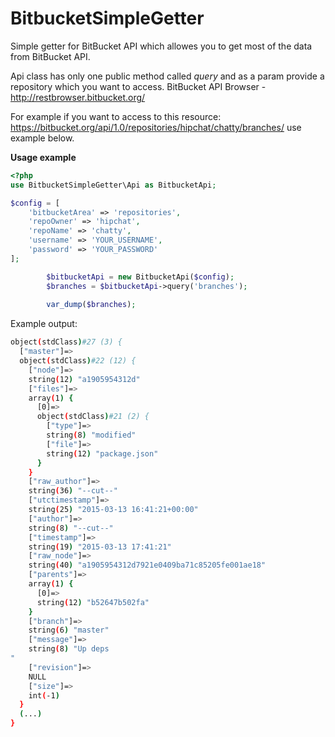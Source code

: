# BitbucketSimpleGetter
Simple getter for BitBucket API which allowes you to get most of the data from BitBucket API.

Api class has only one public method called *query* and as a param provide a repository which you want to access. 
BitBucket API Browser - http://restbrowser.bitbucket.org/

For example if you want to access to this resource: https://bitbucket.org/api/1.0/repositories/hipchat/chatty/branches/ use example below.

**Usage example**
```php
<?php
use BitbucketSimpleGetter\Api as BitbucketApi;

$config = [
    'bitbucketArea' => 'repositories',
    'repoOwner' => 'hipchat',
    'repoName' => 'chatty',
    'username' => 'YOUR_USERNAME',
    'password' => 'YOUR_PASSWORD'
];

        $bitbucketApi = new BitbucketApi($config);
        $branches = $bitbucketApi->query('branches');
        
        var_dump($branches);
```
Example output:
```bash
object(stdClass)#27 (3) {
  ["master"]=>
  object(stdClass)#22 (12) {
    ["node"]=>
    string(12) "a1905954312d"
    ["files"]=>
    array(1) {
      [0]=>
      object(stdClass)#21 (2) {
        ["type"]=>
        string(8) "modified"
        ["file"]=>
        string(12) "package.json"
      }
    }
    ["raw_author"]=>
    string(36) "--cut--"
    ["utctimestamp"]=>
    string(25) "2015-03-13 16:41:21+00:00"
    ["author"]=>
    string(8) "--cut--"
    ["timestamp"]=>
    string(19) "2015-03-13 17:41:21"
    ["raw_node"]=>
    string(40) "a1905954312d7921e0409ba71c85205fe001ae18"
    ["parents"]=>
    array(1) {
      [0]=>
      string(12) "b52647b502fa"
    }
    ["branch"]=>
    string(6) "master"
    ["message"]=>
    string(8) "Up deps
"
    ["revision"]=>
    NULL
    ["size"]=>
    int(-1)
  }
  (...)
}
```
